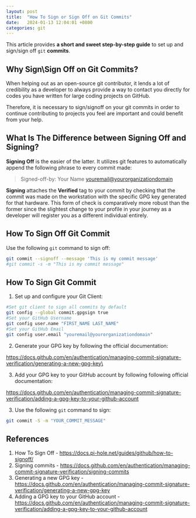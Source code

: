 ```yaml
---
layout: post
title:  "How To Sign or Sign Off on Git Commits"
date:   2024-01-13 12:04:01 +0800
categories: git
---
```



This article provides **a short and sweet step-by-step guide** to set up and sign/sign off `git` **commits**. 

## **Why Sign\Sign Off on Git Commits?**
When helping out as an open-source git contributor, it lends a lot of credibility as a developer to always provide a way to contact you directly for codes you have written for large coding projects on GitHub.

Therefore, it is necessary to sign/signoff on your git commits in order to continue contributing to projects you feel are important and could benefit from your help.

## **What Is The Difference between Signing Off and Signing?**
**Signing Off** is the easier of the latter. It utilizes git features to automatically append the following phrase to every commit made:

> Signed-off-by: Your Name <youremail@yourorganizationdomain>

**Signing** attaches the **Verified** tag to your commit by checking that the commit was made on the workstation with the specific GPG key generated for that hardware. This form of check is comparatively more robust than the former since the slightest change to your profile in your journey as a developer will register you as a different individual entirely.

## How To Sign Off Git Commit

Use the following `git` command to sign off:

```bash
git commit --signoff --message 'This is my commit message'
#git commit -s -m "This is my commit message"
```

## How To Sign Git Commit

1. Set up and configure your Git Client:

```bash
#Set git client to sign all commits by default
git config --global commit.gpgsign true
#Set your GitHub Username
git config user.name "FIRST_NAME LAST_NAME"
#Set your GitHub Email
git config user.email "youremail@yourorganizationdomain"
```

2. Generate your GPG key by following the official documentation:

https://docs.github.com/en/authentication/managing-commit-signature-verification/generating-a-new-gpg-key\

3. Add your GPG key to your GitHub account by following following official documentation:

https://docs.github.com/en/authentication/managing-commit-signature-verification/adding-a-gpg-key-to-your-github-account 

3. Use the following `git` command to sign:

```bash
git commit -S -m "YOUR_COMMIT_MESSAGE"
```

## **References**
1. How To Sign Off - https://docs.pi-hole.net/guides/github/how-to-signoff/
2. Signing commits - https://docs.github.com/en/authentication/managing-commit-signature-verification/signing-commits
3. Generating a new GPG key - https://docs.github.com/en/authentication/managing-commit-signature-verification/generating-a-new-gpg-key
4. Adding a GPG key to your GitHub account - https://docs.github.com/en/authentication/managing-commit-signature-verification/adding-a-gpg-key-to-your-github-account 